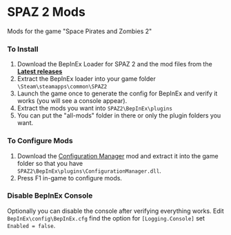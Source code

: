 # SPAZ 2 Mods
Mods for the game "Space Pirates and Zombies 2"

### To Install
1. Download the BepInEx Loader for SPAZ 2 and the mod files from the **[Latest releases](https://github.com/Sonata26/SPAZ-2-Mods/releases)**
2. Extract the BepInEx loader into your game folder `\Steam\steamapps\common\SPAZ2`
3. Launch the game once to generate the config for BepInEx and verify it works (you will see a console appear).
4. Extract the mods you want into `SPAZ2\BepInEx\plugins`
5. You can put the "all-mods" folder in there or only the plugin folders you want.


### To Configure Mods
1. Download the [Configuration Manager](https://github.com/BepInEx/BepInEx.ConfigurationManager/releases) mod and extract it into the game folder so that you have `SPAZ2\BepInEx\plugins\ConfigurationManager.dll`.
2. Press F1 in-game to configure mods.


### Disable BepInEx Console
Optionally you can disable the console after verifying everything works. Edit `BepInEx\config\BepInEx.cfg` find the option for `[Logging.Console]` set `Enabled = false`.
